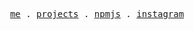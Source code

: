 <p align="center">
  <samp>
    <a href="https://obejansen.nl">me</a> .
    <a href="https://obejansen.nl/projects">projects</a> .
    <a href="https://www.npmjs.com/~obejansen">npmjs</a> .
    <a href="https://instagram.com/ikbenobe">instagram</a>
  </samp>
</p>
